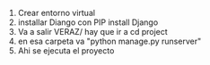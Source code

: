 1) Crear entorno virtual
2) installar Diango con PIP install Django
3) Va a salir VERAZ/ hay que ir a cd project
4) en esa carpeta va "python manage.py runserver"
5) Ahi se ejecuta el proyecto 
